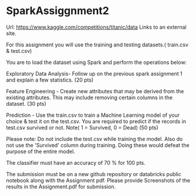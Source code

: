 # SparkAssiggnment2
Url: https://www.kaggle.com/competitions/titanic/data Links to an external site.

For this assignment you will use the training and testing datasets.( train.csv & test.csv)

You are to load the dataset using Spark and perform the operations below:

 

Exploratory Data Analysis- Follow up on the previous spark assignment 1 and explain a few statistics. (20 pts)

Feature Engineering - Create new attributes that may be derived from the existing attributes. This may include removing certain columns in the dataset. (30 pts)

Prediction - Use the train.csv to train a Machine Learning model of your choice & test it on the test.csv. You are required to predict if the records in test.csv survived or not. Note( 1 = Survived, 0 = Dead) (50 pts)

Please note: Do not include the test.csv while training the model. Also do not use the 'Survived' column during training. Doing these would defeat the purpose of the entire model.

 

The classifier must have an accuracy of 70 % for 100 pts.

The submission must be on a new github repository or databricks public notebook along with the Assignment pdf. Please provide Screenshots of the results in the Assignment.pdf for submission.
